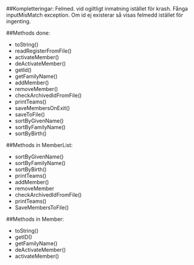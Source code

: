 ##Kompletteringar:
Felmed. vid ogiltligt inmatning istället för krash. Fånga inputMisMatch exception.
Om id ej existerar  så visas felmedd istället för ingenting.




##Methods done:

* toString()
* readRegisterFromFile()
* activateMember()
* deActivateMember()
* getId()
* getFamilyName()
* addMember()
* removeMember()
* checkArchivedIdFromFile()
* printTeams()
* saveMembersOnExit()
* saveToFile()
* sortByGivenName()
* sortByFamilyName()
* sortByBirth()

##Methods in MemberList:
* sortByGivenName()
* sortByFamilyName()
* sortByBirth()
* printTeams()
* addMember()
* removeMember
* checkArchivedIdFromFile()
* printTeams()
* SaveMembersToFile()

##Methods in Member:
* toString()
* getID()
* getFamilyName()
* deActivateMember()
* activateMember()


